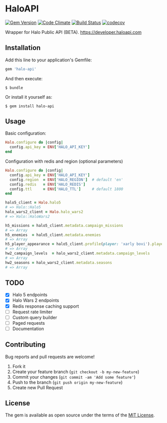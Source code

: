 # HaloAPI
[![Gem Version](https://badge.fury.io/rb/halo-api.svg)](https://badge.fury.io/rb/halo-api)
[![Code Climate](https://codeclimate.com/github/xarlybovi/halo-api.png)](https://codeclimate.com/github/xarlybovi/halo-api)
[![Build Status](https://travis-ci.org/xarlybovi/halo-api.svg?branch=master)](https://travis-ci.org/xarlybovi/halo-api)
[![codecov](https://codecov.io/gh/xarlybovi/halo-api/branch/master/graph/badge.svg?token=NJLMA4MDU1)](https://codecov.io/gh/xarlybovi/halo-api)

Wrapper for Halo Public API (BETA). https://developer.haloapi.com

## Installation

Add this line to your application's Gemfile:

```ruby
gem 'halo-api'
```

And then execute:

    $ bundle

Or install it yourself as:

    $ gem install halo-api

## Usage

Basic configuration:
````ruby
Halo.configure do |config|
  config.api_key = ENV['HALO_API_KEY']
end
````

Configuration with redis and region (optional parameters)
````ruby
Halo.configure do |config|
  config.api_key = ENV['HALO_API_KEY']
  config.region  = ENV['HALO_REGION']  # default 'en'
  config.redis   = ENV['HALO_REDIS']
  config.ttl     = ENV['HALO_TTL']     # default 1800
end
````

````ruby
halo5_client = Halo.halo5
# => Halo::Halo5
halo_wars2_client = Halo.halo_wars2
# => Halo::HaloWars2

h5_missions = halo5_client.metadata.campaign_missions
# => Array
h5_enemies  = halo5_client.metadata.enemies
# => Array
h5_player_appearance = halo5_client.profile(player: 'xarly bovi').player_appearance
# => Array
hw2_campaign_levels  = halo_wars2_client.metadata.campaign_levels
# => Array
hw2_seasons = halo_wars2_client.metadata.seasons
# => Array

````

## TODO

- [x] Halo 5 endpoints
- [x] Halo Wars 2 endpoints
- [x] Redis response caching support
- [ ] Request rate limiter
- [ ] Custom query builder
- [ ] Paged requests
- [ ] Documentation

## Contributing

Bug reports and pull requests are welcome!

1. Fork it
2. Create your feature branch (`git checkout -b my-new-feature`)
3. Commit your changes (`git commit -am 'Add some feature'`)
4. Push to the branch (`git push origin my-new-feature`)
5. Create new Pull Request

## License

The gem is available as open source under the terms of the [MIT License](http://opensource.org/licenses/MIT).

